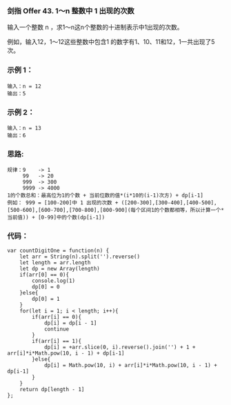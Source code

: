### 剑指 Offer 43. 1～n 整数中 1 出现的次数
输入一个整数 n ，求1～n这n个整数的十进制表示中1出现的次数。

例如，输入12，1～12这些整数中包含1 的数字有1、10、11和12，1一共出现了5次。

### 示例 1：
    输入：n = 12
    输出：5

### 示例 2：
    输入：n = 13
    输出：6

### 思路:
    规律：9    -> 1     
         99   -> 20
         999  -> 300
         9999 -> 4000
    1的个数总和：最高位为1的个数 + 当前位数的值*(i*10的(i-1)次方) + dp[i-1]
    例如： 999 = [100-200]中 1 出现的次数 + ([200-300],[300-400],[400-500],[500-600],[600-700],[700-800],[800-900](每个区间1的个数都相等，所以计算一个*当前值)) + [0-99]中的个数(dp[i-1])

### 代码：
    var countDigitOne = function(n) {
        let arr = String(n).split('').reverse()
        let length = arr.length
        let dp = new Array(length)
        if(arr[0] == 0){
            console.log(1)
            dp[0] = 0
        }else{
            dp[0] = 1
        }
        for(let i = 1; i < length; i++){
            if(arr[i] == 0){
                dp[i] = dp[i - 1]
                continue
            }
            if(arr[i] == 1){
                dp[i] = +arr.slice(0, i).reverse().join('') + 1 + arr[i]*i*Math.pow(10, i - 1) + dp[i-1]
            }else{
                dp[i] = Math.pow(10, i) + arr[i]*i*Math.pow(10, i - 1) + dp[i-1]
            }
        }
        return dp[length - 1]
    };
